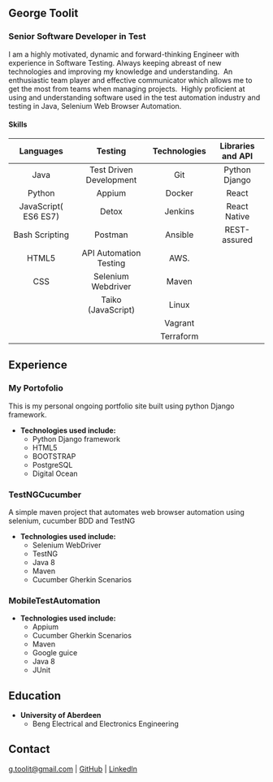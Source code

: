 ## George Toolit
### Senior Software Developer in Test


I am a highly motivated, dynamic and forward-thinking Engineer with experience in Software Testing. Always keeping abreast of new technologies and improving my knowledge and understanding.  An enthusiastic team player and effective communicator which allows me to get the most from teams when managing projects.  Highly proficient at using and understanding software used in the test automation industry and testing in Java, Selenium Web Browser Automation.

#### Skills

|        Languages       |        Testing           |      Technologies | Libraries and API |
|        :-----:         |        :-----:           |      :------:     |    :------:       |
| Java                   | Test Driven Development  |        Git        |    Python Django   |
| Python                 | Appium                   |       Docker      |    React          | 
|JavaScript( ES6 ES7)    | Detox                    |       Jenkins     |    React Native   | 
|Bash Scripting          | Postman                  |       Ansible     |    REST-assured   |
|HTML5                   | API Automation Testing   |       AWS.        |                   |
|CSS                     | Selenium Webdriver       |       Maven       |
|                        | Taiko (JavaScript)       |       Linux       |
|                        |                          |       Vagrant     |                   |
|                        |                          |       Terraform   |                   |


## Experience

### My Portofolio

This is my personal ongoing portfolio site built using python Django framework. 
- **Technologies used include:**
  * Python Django framework
  * HTML5
  * BOOTSTRAP
  * PostgreSQL 
  * Digital Ocean

### TestNGCucumber

A simple maven project that automates web browser automation using selenium, cucumber BDD and TestNG
- **Technologies used include:**
  * Selenium WebDriver
  * TestNG
  * Java 8
  * Maven
  * Cucumber Gherkin Scenarios
 
  
### MobileTestAutomation
- **Technologies used include:**
  * Appium
  * Cucumber Gherkin Scenarios
  * Maven
  * Google guice
  * Java 8
  * JUnit

## Education
- **University of Aberdeen**
  * Beng Electrical and Electronics Engineering

## Contact

g.toolit@gmail.com | [GitHub](https://github.com/georgetoolit1) | [LinkedIn](https://www.linkedin.com/in/georgetoolit/) 
